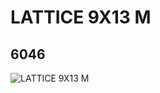 # LATTICE 9X13 M
## 6046
![LATTICE 9X13 M](https://lc-www-live-s.legocdn.com/media/bricks/5/2/4278014.jpg)